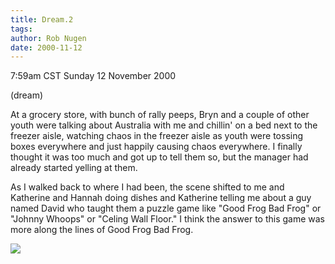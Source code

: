 ```yaml
---
title: Dream.2
tags: 
author: Rob Nugen
date: 2000-11-12
---
```


<title>Freezer aisle chaos</title>
<p class=date>7:59am CST Sunday 12 November 2000
<p class=note>(dream)

<p class=dream>At a grocery store, with bunch of rally peeps, Bryn and
a couple of other youth were talking about Australia with me and
chillin' on a bed next to the freezer aisle, watching chaos in the
freezer aisle as youth were tossing boxes everywhere and just happily
causing chaos everywhere.  I finally thought it was too much and got
up to tell them so, but the manager had already started yelling at
them.

<p class=dream>As I walked back to where I had been, the scene shifted
to me and Katherine and Hannah doing dishes and Katherine telling me
about a guy named David who taught them a puzzle game like "Good Frog
Bad Frog" or "Johnny Whoops" or "Celing Wall Floor."  I think the
answer to this game was more along the lines of Good Frog Bad Frog.

<p><img src='/images/rob/wL-ROB.gif'>


